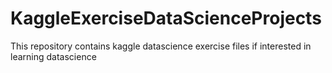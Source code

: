 # KaggleExerciseDataScienceProjects
This repository contains kaggle datascience exercise files if interested in learning datascience